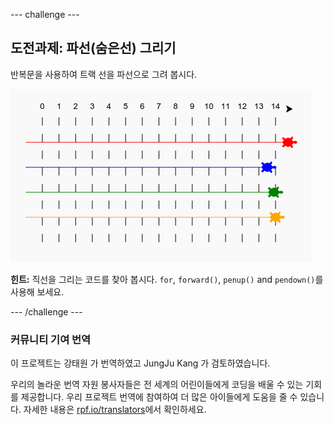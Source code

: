 --- challenge ---

## 도전과제: 파선(숨은선) 그리기

반복문을 사용하여 트랙 선을 파선으로 그려 봅시다.

![스크린샷](images/race-finished.png)

**힌트:** 직선을 그리는 코드를 찾아 봅시다. `for`, `forward()`, `penup()` and `pendown()`를 사용해 보세요.

--- /challenge ---

### 커뮤니티 기여 번역 

이 프로젝트는 강태원 가 번역하였고 JungJu Kang 가 검토하였습니다. 

우리의 놀라운 번역 자원 봉사자들은 전 세계의 어린이들에게 코딩을 배울 수 있는 기회를 제공합니다. 우리 프로젝트 번역에 참여하여 더 많은 아이들에게 도움을 줄 수 있습니다. 자세한 내용은 [rpf.io/translators](https://rpf.io/translators)에서 확인하세요.
